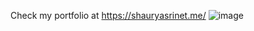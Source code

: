 Check my portfolio at https://shauryasrinet.me/
![image](https://user-images.githubusercontent.com/93007427/167266674-497946a1-fec2-49be-8d56-0fc61c161106.png)
